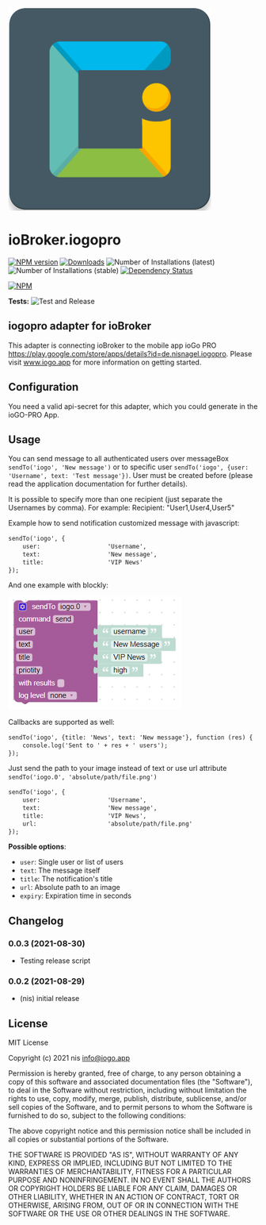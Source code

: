 ![Logo](admin/iogopro.png)
# ioBroker.iogopro

[![NPM version](https://img.shields.io/npm/v/iobroker.iogopro.svg)](https://www.npmjs.com/package/iobroker.iogopro)
[![Downloads](https://img.shields.io/npm/dm/iobroker.iogopro.svg)](https://www.npmjs.com/package/iobroker.iogopro)
![Number of Installations (latest)](https://iobroker.live/badges/iogopro-installed.svg)
![Number of Installations (stable)](https://iobroker.live/badges/iogopro-stable.svg)
[![Dependency Status](https://img.shields.io/david/nisiode/iobroker.iogopro.svg)](https://david-dm.org/nisiode/iobroker.iogopro)

[![NPM](https://nodei.co/npm/iobroker.iogopro.png?downloads=true)](https://nodei.co/npm/iobroker.iogopro/)

**Tests:** ![Test and Release](https://github.com/nisiode/ioBroker.iogopro/workflows/Test%20and%20Release/badge.svg)

## iogopro adapter for ioBroker

This adapter is connecting ioBroker to the mobile app ioGo PRO https://play.google.com/store/apps/details?id=de.nisnagel.iogopro.
Please visit www.iogo.app for more information on getting started.

## Configuration
You need a valid api-secret for this adapter, which you could generate in the ioGO-PRO App.

## Usage
You can send message to all authenticated users over messageBox `sendTo('iogo', 'New message')`
or to specific user `sendTo('iogo', {user: 'Username', text: 'Test message'})`.
User must be created before (please read the application documentation for further details).

It is possible to specify more than one recipient (just separate the Usernames by comma). For example: Recipient: "User1,User4,User5"

Example how to send notification customized message with javascript:
```
sendTo('iogo', {
    user:                   'Username',
    text:                   'New message',
    title:                  'VIP News'
});
```

And one example with blockly:

![blockly](img/blockly.png)

Callbacks are supported as well:
```
sendTo('iogo', {title: 'News', text: 'New message'}, function (res) {
    console.log('Sent to ' + res + ' users');
});
```

Just send the path to your image instead of text or use url attribute `sendTo('iogo.0', 'absolute/path/file.png')`
```
sendTo('iogo', {
    user:                   'Username',
    text:                   'New message',
    title:                  'VIP News',
    url:                    'absolute/path/file.png'
});
```

**Possible options**:
- `user`: Single user or list of users
- `text`: The message itself
- `title`: The notification's title
- `url`: Absolute path to an image
- `expiry`: Expiration time in seconds

## Changelog
<!--
	Placeholder for the next version (at the beginning of the line):
	### **WORK IN PROGRESS**
-->

### 0.0.3 (2021-08-30)
* Testing release script

### 0.0.2 (2021-08-29)
* (nis) initial release

## License
MIT License

Copyright (c) 2021 nis <info@iogo.app>

Permission is hereby granted, free of charge, to any person obtaining a copy
of this software and associated documentation files (the "Software"), to deal
in the Software without restriction, including without limitation the rights
to use, copy, modify, merge, publish, distribute, sublicense, and/or sell
copies of the Software, and to permit persons to whom the Software is
furnished to do so, subject to the following conditions:

The above copyright notice and this permission notice shall be included in all
copies or substantial portions of the Software.

THE SOFTWARE IS PROVIDED "AS IS", WITHOUT WARRANTY OF ANY KIND, EXPRESS OR
IMPLIED, INCLUDING BUT NOT LIMITED TO THE WARRANTIES OF MERCHANTABILITY,
FITNESS FOR A PARTICULAR PURPOSE AND NONINFRINGEMENT. IN NO EVENT SHALL THE
AUTHORS OR COPYRIGHT HOLDERS BE LIABLE FOR ANY CLAIM, DAMAGES OR OTHER
LIABILITY, WHETHER IN AN ACTION OF CONTRACT, TORT OR OTHERWISE, ARISING FROM,
OUT OF OR IN CONNECTION WITH THE SOFTWARE OR THE USE OR OTHER DEALINGS IN THE
SOFTWARE.